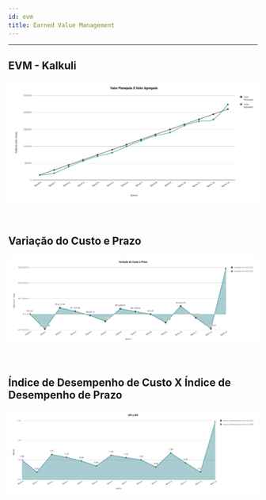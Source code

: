 ```yaml
---
id: evm   
title: Earned Value Management 
---
```


***    

## EVM - Kalkuli    

[![EVM](assets/PVxEV.png "Clique para ver em detalhes")](https://docs.google.com/spreadsheets/d/1FHnoPH5sp-Qg3CLTqSiwFUw_FLPP9Db4ptGD4v-FCyo/edit#gid=1593800865) 

</br>

## Variação do Custo e Prazo    

[![CV X SV](assets/CVxSV.png "Clique para ver em detalhes")](https://docs.google.com/spreadsheets/d/1FHnoPH5sp-Qg3CLTqSiwFUw_FLPP9Db4ptGD4v-FCyo/edit#gid=1593800865) 

</br>


## Índice de Desempenho de Custo X Índice de Desempenho de Prazo   

[![CPI X SPI](assets/CPIxSPI.png "Clique para ver em detalhes")](https://docs.google.com/spreadsheets/d/1FHnoPH5sp-Qg3CLTqSiwFUw_FLPP9Db4ptGD4v-FCyo/edit#gid=1593800865) 
